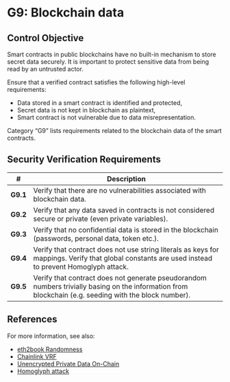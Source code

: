 # G9: Blockchain data

## Control Objective

Smart contracts in public blockchains have no built-in mechanism to store secret data securely. It is important to protect sensitive data from being read by an untrusted actor.

Ensure that a verified contract satisfies the following high-level requirements:
* Data stored in a smart contract is identified and protected,
* Secret data is not kept in blockchain as plaintext,
* Smart contract is not vulnerable due to data misrepresentation.

Category “G9” lists requirements related to the blockchain data of the smart contracts.

## Security Verification Requirements

| # | Description |
| --- | --- |
| **G9.1** | Verify that there are no vulnerabilities associated with blockchain data. | 
| **G9.2** | Verify that any data saved in contracts is not considered secure or private (even private variables). | 
| **G9.3** | Verify that no confidential data is stored in the blockchain (passwords, personal data, token etc.). | 
| **G9.4** | Verify that contract does not use string literals as keys for mappings. Verify that global constants are used instead to prevent Homoglyph attack. | 
| **G9.5** | Verify that contract does not generate pseudorandom numbers trivially basing on the information from blockchain (e.g. seeding with the block number). | 


## References

For more information, see also:

* [eth2book Randomness](https://eth2book.info/altair/part2/building_blocks/randomness)
* [Chainlink VRF](https://docs.chain.link/vrf/v2/introduction/)
* [Unencrypted Private Data On-Chain](https://swcregistry.io/docs/SWC-136)
* [Homoglyph attack](https://github.com/Arachnid/uscc/tree/master/submissions-2017/marcogiglio)
